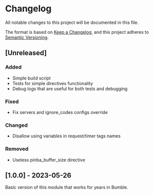 # Changelog

All notable changes to this project will be documented in this file.

The format is based on [Keep a Changelog](https://keepachangelog.com/en/1.0.0/),
and this project adheres to [Semantic Versioning](https://semver.org/spec/v2.0.0.html).

## [Unreleased]

### Added

- Simple build script
- Tests for simple directives functionality
- Debug logs that are useful for both tests and debugging

### Fixed

- Fix servers and ignore_codes configs override

### Changed

- Disallow using variables in request/timer tags names

### Removed

- Useless pinba_buffer_size directive

## [1.0.0] - 2023-05-26

Basic version of this module that works for years in Bumble.
